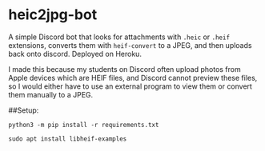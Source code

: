 # heic2jpg-bot
A simple Discord bot that looks for attachments with `.heic` or `.heif` extensions,
converts them with `heif-convert` to a JPEG, and then uploads back onto discord. Deployed on Heroku.

I made this because my students on Discord often upload photos from Apple devices which are HEIF files, and
Discord cannot preview these files, so I would either have to use an external program to view them
or convert them manually to a JPEG.

##Setup:

`python3 -m pip install -r requirements.txt`

`sudo apt install libheif-examples`